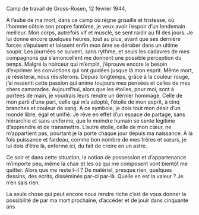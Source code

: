 Camp de travail de Gross-Rosen,
12 février 1944, 

À l’aube de ma mort, dans ce camp où règne grisaille et tristesse,
où l’homme côtoie son propre fantôme,
je veux avoir l’espoir d’un lendemain meilleur.
Mon corps, autrefois vif et musclé, se sent raidir au fil des jours.
Je lui donne encore quelques heures, tout au plus,
avant que ses dernière forces s’épuisent et laissent enfin mon âme
se dérober dans un ultime soupir.
Les journées se suivent, sans rythme, et seuls les cadavres de mes compagnons
qui s’amoncellent me donnent une possible perception du temps.
Malgré la noirceur qui m’emplit, j’éprouve encore le besoin d’exprimer
les convictions qui ont guidées jusque là mon esprit.
Même mort, je résisterai, nous résisterons.
Depuis longtemps, grâce à la couleur rouge,
j’ai ressenti cette passion qui anime toujours mes pensées
et celles de mes chers camarades.
Aujourd’hui, alors que les étoiles, pour moi, sont à portées de main,
je voudrais leurs rendre un dernier hommage.
Celle de mon parti d’une part, celle qui m’a adopté,
l’étoile de mon esprit, à cinq branches et couleur de sang.
À ce symbole, je dois tout mon désir d’un monde libre, égal et unifié.
Je rêve en effet d’un espace de partage, sans hiérarchie et sans uniforme,
que le moindre humain se sente légitime d’apprendre et de transmettre.
L’autre étoile, celle de mon cœur, ne m’appartient pas,
pourtant je la porte chaque jour depuis ma naissance.
À la fois puissance et fardeau, comme bon nombre de mes frères et sœurs,
je lui dois d’être là, enfermé ici, du fait de croire en un astre.

Ce soir et dans cette situation, la notion de possession et d’appartenance
m’importe peu, même la chair et les os qui me composent vont bientôt me quitter.
Alors que me reste t-il ? De matériel, presque rien, quelques dessins, des écrits, disséminés par-ci par-là. Quelle en est la valeur ? Je n’en sais rien.

La seule chose qui peut encore nous rendre riche c’est de vous donner la possibilité
de par ma mort prochaine, d’accéder et de jouir dans cinquante ans













